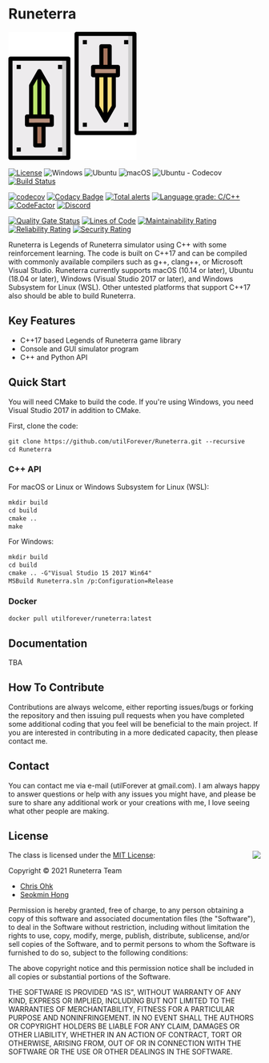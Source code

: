 # Runeterra

<img src="./Medias/Logos/Logo.png" width=256 height=256 />

[![License](https://img.shields.io/badge/Licence-MIT-blue.svg)](https://github.com/utilForever/Runeterra/blob/master/LICENSE) ![Windows](https://github.com/utilForever/Runeterra/workflows/Windows/badge.svg) ![Ubuntu](https://github.com/utilForever/Runeterra/workflows/Ubuntu/badge.svg) ![macOS](https://github.com/utilForever/Runeterra/workflows/macOS/badge.svg) ![Ubuntu - Codecov](https://github.com/utilForever/Runeterra/workflows/Ubuntu%20-%20Codecov/badge.svg) [![Build Status](https://travis-ci.com/utilForever/Runeterra.svg?branch=main)](https://travis-ci.com/utilForever/Runeterra)

[![codecov](https://codecov.io/gh/utilForever/Runeterra/branch/main/graph/badge.svg)](https://codecov.io/gh/utilForever/Runeterra)
[![Codacy Badge](https://app.codacy.com/project/badge/Grade/048c90cb358f4132982cb9be4d776b29)](https://www.codacy.com/gh/utilForever/Runeterra/dashboard?utm_source=github.com&amp;utm_medium=referral&amp;utm_content=utilForever/Runeterra&amp;utm_campaign=Badge_Grade)
[![Total alerts](https://img.shields.io/lgtm/alerts/g/utilForever/Runeterra.svg?logo=lgtm&logoWidth=18)](https://lgtm.com/projects/g/utilForever/Runeterra/alerts/)
[![Language grade: C/C++](https://img.shields.io/lgtm/grade/cpp/g/utilForever/Runeterra.svg?logo=lgtm&logoWidth=18)](https://lgtm.com/projects/g/utilForever/Runeterra/context:cpp)
[![CodeFactor](https://www.codefactor.io/repository/github/utilforever/Runeterra/badge)](https://www.codefactor.io/repository/github/utilforever/Runeterra) [![Discord](https://img.shields.io/discord/789794895493726258.svg)](https://discord.gg/b8B77nrgwm)

[![Quality Gate Status](https://sonarcloud.io/api/project_badges/measure?project=Runeterra&metric=alert_status)](https://sonarcloud.io/dashboard?id=Runeterra) [![Lines of Code](https://sonarcloud.io/api/project_badges/measure?project=Runeterra&metric=ncloc)](https://sonarcloud.io/dashboard?id=Runeterra) [![Maintainability Rating](https://sonarcloud.io/api/project_badges/measure?project=Runeterra&metric=sqale_rating)](https://sonarcloud.io/dashboard?id=Runeterra) [![Reliability Rating](https://sonarcloud.io/api/project_badges/measure?project=Runeterra&metric=reliability_rating)](https://sonarcloud.io/dashboard?id=Runeterra) [![Security Rating](https://sonarcloud.io/api/project_badges/measure?project=Runeterra&metric=security_rating)](https://sonarcloud.io/dashboard?id=Runeterra)

Runeterra is Legends of Runeterra simulator using C++ with some reinforcement learning. The code is built on C++17 and can be compiled with commonly available compilers such as g++, clang++, or Microsoft Visual Studio. Runeterra currently supports macOS (10.14 or later), Ubuntu (18.04 or later), Windows (Visual Studio 2017 or later), and Windows Subsystem for Linux (WSL). Other untested platforms that support C++17 also should be able to build Runeterra.

## Key Features

  * C++17 based Legends of Runeterra game library
  * Console and GUI simulator program
  * C++ and Python API

## Quick Start

You will need CMake to build the code. If you're using Windows, you need Visual Studio 2017 in addition to CMake.

First, clone the code:

```
git clone https://github.com/utilForever/Runeterra.git --recursive
cd Runeterra
```

### C++ API

For macOS or Linux or Windows Subsystem for Linux (WSL):

```
mkdir build
cd build
cmake ..
make
```

For Windows:

```
mkdir build
cd build
cmake .. -G"Visual Studio 15 2017 Win64"
MSBuild Runeterra.sln /p:Configuration=Release
```

### Docker

```
docker pull utilforever/runeterra:latest
```

## Documentation

TBA

## How To Contribute

Contributions are always welcome, either reporting issues/bugs or forking the repository and then issuing pull requests when you have completed some additional coding that you feel will be beneficial to the main project. If you are interested in contributing in a more dedicated capacity, then please contact me.

## Contact

You can contact me via e-mail (utilForever at gmail.com). I am always happy to answer questions or help with any issues you might have, and please be sure to share any additional work or your creations with me, I love seeing what other people are making.

## License

<img align="right" src="http://opensource.org/trademarks/opensource/OSI-Approved-License-100x137.png">

The class is licensed under the [MIT License](http://opensource.org/licenses/MIT):

Copyright &copy; 2021 Runeterra Team

  * [Chris Ohk](http://www.github.com/utilForever)
  * [Seokmin Hong](https://github.com/SeokminHong)

Permission is hereby granted, free of charge, to any person obtaining a copy of this software and associated documentation files (the "Software"), to deal in the Software without restriction, including without limitation the rights to use, copy, modify, merge, publish, distribute, sublicense, and/or sell copies of the Software, and to permit persons to whom the Software is furnished to do so, subject to the following conditions:

The above copyright notice and this permission notice shall be included in all copies or substantial portions of the Software.

THE SOFTWARE IS PROVIDED "AS IS", WITHOUT WARRANTY OF ANY KIND, EXPRESS OR IMPLIED, INCLUDING BUT NOT LIMITED TO THE WARRANTIES OF MERCHANTABILITY, FITNESS FOR A PARTICULAR PURPOSE AND NONINFRINGEMENT. IN NO EVENT SHALL THE AUTHORS OR COPYRIGHT HOLDERS BE LIABLE FOR ANY CLAIM, DAMAGES OR OTHER LIABILITY, WHETHER IN AN ACTION OF CONTRACT, TORT OR OTHERWISE, ARISING FROM, OUT OF OR IN CONNECTION WITH THE SOFTWARE OR THE USE OR OTHER DEALINGS IN THE SOFTWARE.
